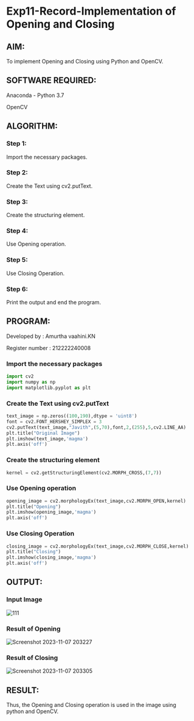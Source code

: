 # Exp11-Record-Implementation of Opening and Closing

## AIM:
To implement Opening and Closing using Python and OpenCV.

## SOFTWARE REQUIRED:
Anaconda - Python 3.7

OpenCV
## ALGORITHM:
### Step 1:
Import the necessary packages.

### Step 2:
Create the Text using cv2.putText.

### Step 3:
Create the structuring element.

### Step 4:
Use Opening operation.

### Step 5:
Use Closing Operation.

### Step 6:
Print the output and end the program.
## PROGRAM:
Developed by : Amurtha vaahini.KN

Register number : 212222240008
### Import the necessary packages
```python
import cv2
import numpy as np
import matplotlib.pyplot as plt
```
### Create the Text using cv2.putText
```python
text_image = np.zeros((100,190),dtype = 'uint8')
font = cv2.FONT_HERSHEY_SIMPLEX = 3
cv2.putText(text_image,"Javith",(5,70),font,2,(255),5,cv2.LINE_AA)
plt.title("Original Image")
plt.imshow(text_image,'magma')
plt.axis('off')
```
### Create the structuring element
```python
kernel = cv2.getStructuringElement(cv2.MORPH_CROSS,(7,7))
```

### Use Opening operation
```python
opening_image = cv2.morphologyEx(text_image,cv2.MORPH_OPEN,kernel)
plt.title("Opening")
plt.imshow(opening_image,'magma')
plt.axis('off')
```
### Use Closing Operation
```python
closing_image = cv2.morphologyEx(text_image,cv2.MORPH_CLOSE,kernel)
plt.title("Closing")
plt.imshow(closing_image,'magma')
plt.axis('off')
```

## OUTPUT:

### Input Image

![111](https://github.com/amurthavaahininagarajan/OPENING--CLOSING/assets/118679102/ac20ab2b-ac0f-41a7-9209-099205022997)


### Result of Opening
![Screenshot 2023-11-07 203227](https://github.com/amurthavaahininagarajan/OPENING--CLOSING/assets/118679102/f8c9900a-b816-4665-9d28-333bfcf43cbf)




### Result of Closing

![Screenshot 2023-11-07 203305](https://github.com/amurthavaahininagarajan/OPENING--CLOSING/assets/118679102/0972f4d4-849f-4038-af79-b875679e4ca9)



## RESULT:
Thus, the Opening and Closing operation is used in the image using python and OpenCV.
